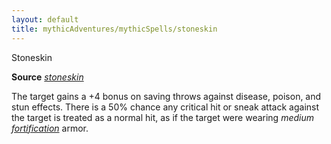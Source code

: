 ```yaml
---
layout: default
title: mythicAdventures/mythicSpells/stoneskin
---
```

Stoneskin

**Source** [_stoneskin_](spells/stoneskin#_stoneskin)

The target gains a +4 bonus on saving throws against disease, poison, and stun effects. There is a 50% chance any critical hit or sneak attack against the target is treated as a normal hit, as if the target were wearing _medium [fortification](magicItems/armor#_armor-fortification)_ armor.

